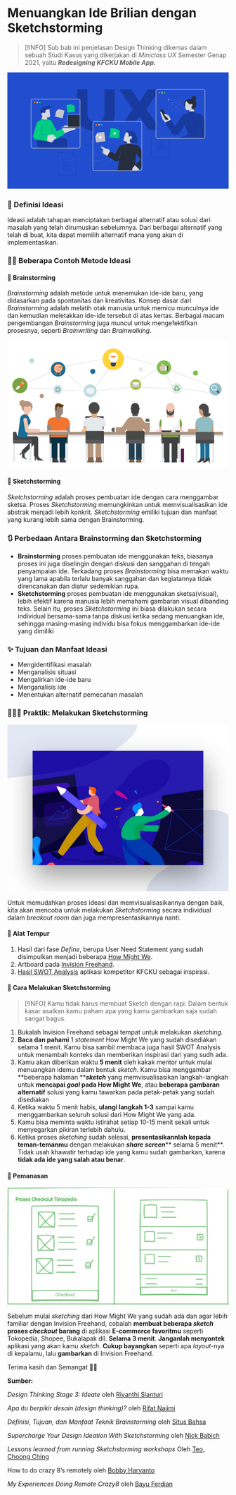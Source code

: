 # Menuangkan Ide Brilian dengan Sketchstorming

> [!INFO]
> Sub bab ini penjelasan Design Thinking dikemas dalam sebuah Studi Kasus yang dikerjakan di _Miniclass UX_ Semester Genap 2021, yaitu _**Redesigning KFCKU Mobile App.**_

![Sumber: toptal.com](<../../assets/image (20).png>)

### 💫 Definisi Ideasi

Ideasi adalah tahapan menciptakan berbagai alternatif atau solusi dari masalah yang telah dirumuskan sebelumnya. Dari berbagai alternatif yang telah di buat, kita dapat memilih alternatif mana yang akan di implementasikan.

### 🏄🏻 Beberapa Contoh Metode Ideasi

#### 🧠 Brainstorming

_Brainstorming_ adalah metode untuk menemukan ide-ide baru, yang didasarkan pada spontanitas dan kreativitas. Konsep dasar dari _Brainstorming_ adalah melatih otak manusia untuk memicu munculnya ide dan kemudian meletakkan ide-ide tersebut di atas kertas. Berbagai macam pengembangan _Brainstorming_ juga muncul untuk mengefektifkan prosesnya, seperti _Brainwriting_ dan _Brainwalking_.

![Sumber: dictio.id](<../../assets/Untitled 1 (1).png>)

#### :bone: Sketchstorming

_Sketchstorming_ adalah proses pembuatan ide dengan cara menggambar sketsa. Proses _Sketchstorming_ memungkinkan untuk memvisualisasikan ide abstrak menjadi lebih konkrit. _Sketchstorming_ emiliki tujuan dan manfaat yang kurang lebih sama dengan Brainstorming.

### 🔃 Perbedaan Antara Brainstorming dan Sketchstorming

* **Brainstorming** proses pembuatan ide menggunakan teks, biasanya proses ini juga diselingin dengan diskusi dan sanggahan di tengah penyampaian ide. Terkadang proses _Brainstorming_ bisa memakan waktu yang lama apabila terlalu banyak sanggahan dan kegiatannya tidak direncanakan dan diatur sedemikian rupa.
* **Sketchstorming** proses pembuatan ide menggunakan sketsa(visual), lebih efektif karena manusia lebih memahami gambaran visual dibanding teks. Selain itu, proses _Sketchstorming_ ini biasa dilakukan secara individual bersama-sama tanpa diskusi ketika sedang menuangkan ide, sehingga masing-masing individu bisa fokus menggambarkan ide-ide yang dimiliki

### ✨ Tujuan dan Manfaat Ideasi

* Mengidentifikasi masalah
* Menganalisis situasi
* Mengalirkan ide-ide baru
* Menganalisis ide
* Menentukan alternatif pemecahan masalah

### 🧘🏼‍♀️ Praktik: Melakukan Sketchstorming

![Sumber: search.muz.li](<../../assets/Untitled 2 (1).png>)

Untuk memudahkan proses ideasi dan memvisualisasikannya dengan baik, kita akan mencoba untuk melakukan _Sketchstorming_ secara individual dalam _breakout room_ dan juga mempresentasikannya nanti.

#### 🤺 Alat Tempur

1. Hasil dari fase _Define_, berupa User Need Statement yang sudah disimpulkan menjadi beberapa [How Might We](https://miro.com/app/board/o9J_lOdkEX8=/).
2. Artboard pada [Invision Freehand](https://projects.invisionapp.com/freehand/document/1qaYh25N).
3. [Hasil SWOT Analysis](https://miro.com/app/board/o9J_lOSFGLA=/) aplikasi kompetitor KFCKU sebagai inspirasi.

#### 🧗 Cara Melakukan Sketchstorming

> [!INFO]
> Kamu tidak harus membuat Sketch dengan rapi. Dalam bentuk kasar asalkan kamu paham apa yang kamu gambarkan saja sudah sangat bagus.

1. Bukalah Invision Freehand sebagai tempat untuk melakukan _sketching._
2. **Baca dan pahami** 1 _statement_ How Might We yang sudah disediakan selama 1 menit. Kamu bisa sambil membaca juga hasil SWOT Analysis untuk menambah konteks dan memberikan inspirasi dari yang sudh ada.
3. Kamu akan diberikan waktu **5 menit** oleh kakak mentor untuk mulai menuangkan idemu dalam bentuk _sketch_. Kamu bisa menggambar **beberapa halaman **_**sketch**_ yang memvisualisasikan langkah-langkah untuk **mencapai **_**goal**_** pada How Might We**, atau **beberapa gambaran alternatif** solusi yang kamu tawarkan pada petak-petak yang sudah disediakan
4. Ketika waktu 5 menit habis, **ulangi langkah 1-3** sampai kamu menggambarkan seluruh solusi dari How Might We yang ada.
5. Kamu bisa meminta waktu istirahat setiap 10-15 menit sekali untuk menyegarkan pikiran terlebih dahulu.
6. Ketika proses _sketching_ sudah selesai, **presentasikannlah kepada teman-temanmu** dengan melakukan _**share screen**_** selama 5 menit**. Tidak usah khawatir terhadap ide yang kamu sudah gambarkan, karena **tidak ada ide yang salah atau benar**.

#### :firecracker: Pemanasan

![Contoh sketch yang akan dibuat pada praktikum ini.](<../../assets/Untitled 3 (1).png>)

Sebelum mulai _sketching_ dari How Might We yang sudah ada dan agar lebih familiar dengan Invision Freehand, cobalah **membuat beberapa **_**sketch**_ proses _**checkout**_** barang** di aplikasi **E-commerce favoritmu** seperti Tokopedia, Shopee, Bukalapak dll. **Selama 3 menit**. **Janganlah menyontek** aplikasi yang akan kamu _sketch_. **Cukup bayangkan** seperti apa _layout_-nya di kepalamu, lalu **gambarkan** di Invision Freehand.

Terima kasih dan Semangat 🙌🔥

**Sumber:**

_Design Thinking Stage 3: Ideate_ oleh [Riyanthi Sianturi](https://riyanthisianturi.com/design-thinking-stage-3-ideate/)

_Apa itu berpikir desain (design thinking)?_ oleh [Rifat Najimi](https://rifatnajmi.com/design/berpikir-desain/)

_Definisi, Tujuan, dan Manfaat Teknik Brainstorming_ oleh [Situs Bahsa](https://www.situsbahasa.com/2011/11/definisitujuandanmanfaatteknikbrainstor.html)

_Supercharge Your Design Ideation With Sketchstorming_ oleh [Nick Babich](https://builtin.com/design-ux/supercharge-your-design-ideation-sketchstorming)

_Lessons learned from running Sketchstorming workshops_ Oleh [Teo, Choong Ching](https://link.medium.com/8Md4FQipNeb)

How to do crazy 8’s remotely oleh [Bobby Haryanto](https://uxdesign.cc/how-to-do-crazy-8s-remotely-223d7fbd5e98)

_My Experiences Doing Remote Crazy8_ oleh [Bayu Ferdian](https://medium.com/insightdesign/my-experiences-doing-remote-crazy8-1b1d6dc7fe34)
